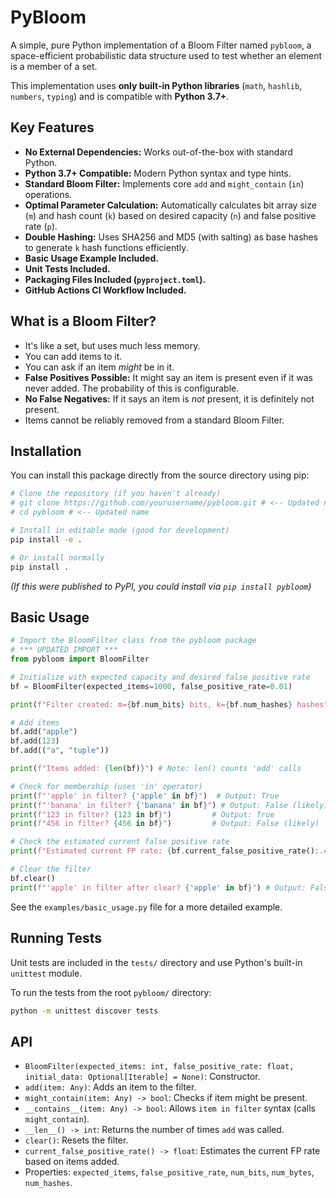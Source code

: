 # PyBloom

A simple, pure Python implementation of a Bloom Filter named `pybloom`, a space-efficient probabilistic data structure used to test whether an element is a member of a set.

This implementation uses **only built-in Python libraries** (`math`, `hashlib`, `numbers`, `typing`) and is compatible with **Python 3.7+**.

## Key Features

*   **No External Dependencies:** Works out-of-the-box with standard Python.
*   **Python 3.7+ Compatible:** Modern Python syntax and type hints.
*   **Standard Bloom Filter:** Implements core `add` and `might_contain` (`in`) operations.
*   **Optimal Parameter Calculation:** Automatically calculates bit array size (`m`) and hash count (`k`) based on desired capacity (`n`) and false positive rate (`p`).
*   **Double Hashing:** Uses SHA256 and MD5 (with salting) as base hashes to generate `k` hash functions efficiently.
*   **Basic Usage Example Included.**
*   **Unit Tests Included.**
*   **Packaging Files Included (`pyproject.toml`).**
*   **GitHub Actions CI Workflow Included.**

## What is a Bloom Filter?

*   It's like a set, but uses much less memory.
*   You can add items to it.
*   You can ask if an item *might* be in it.
*   **False Positives Possible:** It might say an item is present even if it was never added. The probability of this is configurable.
*   **No False Negatives:** If it says an item is *not* present, it is definitely not present.
*   Items cannot be reliably removed from a standard Bloom Filter.

## Installation

You can install this package directly from the source directory using pip:

```bash
# Clone the repository (if you haven't already)
# git clone https://github.com/yourusername/pybloom.git # <-- Updated name
# cd pybloom # <-- Updated name

# Install in editable mode (good for development)
pip install -e .

# Or install normally
pip install .
```

*(If this were published to PyPI, you could install via `pip install pybloom`)*

## Basic Usage

```python
# Import the BloomFilter class from the pybloom package
# *** UPDATED IMPORT ***
from pybloom import BloomFilter

# Initialize with expected capacity and desired false positive rate
bf = BloomFilter(expected_items=1000, false_positive_rate=0.01)

print(f"Filter created: m={bf.num_bits} bits, k={bf.num_hashes} hashes")

# Add items
bf.add("apple")
bf.add(123)
bf.add(("a", "tuple"))

print(f"Items added: {len(bf)}") # Note: len() counts 'add' calls

# Check for membership (uses 'in' operator)
print(f"'apple' in filter? {'apple' in bf}")  # Output: True
print(f"'banana' in filter? {'banana' in bf}") # Output: False (likely)
print(f"123 in filter? {123 in bf}")         # Output: True
print(f"456 in filter? {456 in bf}")         # Output: False (likely)

# Check the estimated current false positive rate
print(f"Estimated current FP rate: {bf.current_false_positive_rate():.4f}")

# Clear the filter
bf.clear()
print(f"'apple' in filter after clear? {'apple' in bf}") # Output: False
```

See the `examples/basic_usage.py` file for a more detailed example.

## Running Tests

Unit tests are included in the `tests/` directory and use Python's built-in `unittest` module.

To run the tests from the root `pybloom/` directory:

```bash
python -m unittest discover tests
```

## API

*   `BloomFilter(expected_items: int, false_positive_rate: float, initial_data: Optional[Iterable] = None)`: Constructor.
*   `add(item: Any)`: Adds an item to the filter.
*   `might_contain(item: Any) -> bool`: Checks if item might be present.
*   `__contains__(item: Any) -> bool`: Allows `item in filter` syntax (calls `might_contain`).
*   `__len__() -> int`: Returns the number of times `add` was called.
*   `clear()`: Resets the filter.
*   `current_false_positive_rate() -> float`: Estimates the current FP rate based on items added.
*   Properties: `expected_items`, `false_positive_rate`, `num_bits`, `num_bytes`, `num_hashes`.
